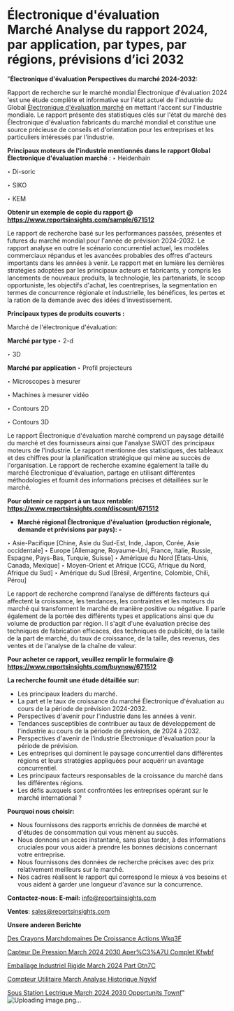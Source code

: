 # Électronique d'évaluation Marché Analyse du rapport 2024, par application, par types, par régions, prévisions d’ici 2032

"<strong>Électronique d'évaluation Perspectives du marché 2024-2032:</strong>

Rapport de recherche sur le marché mondial Électronique d'évaluation 2024 'est une étude complète et informative sur l'état actuel de l'industrie du Global <a href=https://www.reportsinsights.com/sample/671512>Électronique d'évaluation marché</a> en mettant l'accent sur l'industrie mondiale. Le rapport présente des statistiques clés sur l'état du marché des Électronique d'évaluation fabricants du marché mondial et constitue une source précieuse de conseils et d'orientation pour les entreprises et les particuliers intéressés par l'industrie.

<strong>Principaux moteurs de l'industrie mentionnés dans le rapport Global Électronique d'évaluation marché</strong> :
‣ Heidenhain

‣ Di-soric

‣ SIKO

‣ KEM

<strong>Obtenir un exemple de copie du rapport @ <a href=https://www.reportsinsights.com/sample/671512>https://www.reportsinsights.com/sample/671512</a></strong>

Le rapport de recherche basé sur les performances passées, présentes et futures du marché mondial pour l'année de prévision 2024-2032. Le rapport analyse en outre le scénario concurrentiel actuel, les modèles commerciaux répandus et les avancées probables des offres d'acteurs importants dans les années à venir. Le rapport met en lumière les dernières stratégies adoptées par les principaux acteurs et fabricants, y compris les lancements de nouveaux produits, la technologie, les partenariats, le scoop opportuniste, les objectifs d'achat, les coentreprises, la segmentation en termes de concurrence régionale et industrielle, les bénéfices, les pertes et la ration de la demande avec des idées d'investissement.

<strong>Principaux types de produits couverts :</strong>

Marché de l'électronique d'évaluation:

<strong>Marché par type </strong>
‣ 2-d

‣  3D

<strong>Marché par application </strong>
‣ Profil projecteurs

‣  Microscopes à mesurer

‣  Machines à mesurer vidéo

‣  Contours 2D

‣  Contours 3D

Le rapport Électronique d'évaluation marché comprend un paysage détaillé du marché et des fournisseurs ainsi que l'analyse SWOT des principaux moteurs de l'industrie. Le rapport mentionne des statistiques, des tableaux et des chiffres pour la planification stratégique qui mène au succès de l'organisation. Le rapport de recherche examine également la taille du marché Électronique d'évaluation, partage en utilisant différentes méthodologies et fournit des informations précises et détaillées sur le marché.

<strong>Pour obtenir ce rapport à un taux rentable: <a href=https://www.reportsinsights.com/discount/671512>https://www.reportsinsights.com/discount/671512</a></strong>
<ul>
  <li><strong>Marché régional Électronique d'évaluation (production régionale, demande et prévisions par pays): -</strong></li>
</ul>
‣ Asie-Pacifique [Chine, Asie du Sud-Est, Inde, Japon, Corée, Asie occidentale]
‣ Europe [Allemagne, Royaume-Uni, France, Italie, Russie, Espagne, Pays-Bas, Turquie, Suisse]
‣ Amérique du Nord [États-Unis, Canada, Mexique]
‣ Moyen-Orient et Afrique [CCG, Afrique du Nord, Afrique du Sud]
‣ Amérique du Sud [Brésil, Argentine, Colombie, Chili, Pérou]

Le rapport de recherche comprend l’analyse de différents facteurs qui affectent la croissance, les tendances, les contraintes et les moteurs du marché qui transforment le marché de manière positive ou négative. Il parle également de la portée des différents types et applications ainsi que du volume de production par région. Il s'agit d'une évaluation précise des techniques de fabrication efficaces, des techniques de publicité, de la taille de la part de marché, du taux de croissance, de la taille, des revenus, des ventes et de l'analyse de la chaîne de valeur.

<strong>Pour acheter ce rapport, veuillez remplir le formulaire @   <a href=https://www.reportsinsights.com/buynow/671512>https://www.reportsinsights.com/buynow/671512</a></strong>

<strong>La recherche fournit une étude détaillée sur:</strong>
<ul>
  <li>Les principaux leaders du marché.</li>
  <li>La part et le taux de croissance du marché Électronique d'évaluation au cours de la période de prévision 2024-2032.</li>
  <li>Perspectives d'avenir pour l'industrie dans les années à venir.</li>
  <li>Tendances susceptibles de contribuer au taux de développement de l'industrie au cours de la période de prévision, de 2024 à 2032.</li>
  <li>Perspectives d'avenir de l'industrie Électronique d'évaluation pour la période de prévision.</li>
  <li>Les entreprises qui dominent le paysage concurrentiel dans différentes régions et leurs stratégies appliquées pour acquérir un avantage concurrentiel.</li>
  <li>Les principaux facteurs responsables de la croissance du marché dans les différentes régions.</li>
  <li>Les défis auxquels sont confrontées les entreprises opérant sur le marché international ?</li>
</ul>
<strong>Pourquoi nous choisir:</strong>
<ul>
  <li>Nous fournissons des rapports enrichis de données de marché et d'études de consommation qui vous mènent au succès.</li>
  <li>Nous donnons un accès instantané, sans plus tarder, à des informations cruciales pour vous aider à prendre les bonnes décisions concernant votre entreprise.</li>
  <li>Nous fournissons des données de recherche précises avec des prix relativement meilleurs sur le marché.</li>
  <li>Nos cadres réalisent le rapport qui correspond le mieux à vos besoins et vous aident à garder une longueur d'avance sur la concurrence.</li>
</ul>
<strong>Contactez-nous:
</strong><strong>E-mail:</strong> <a href=mailto:info@reportsinsights.com>info@reportsinsights.com</a>

<strong>Ventes</strong>: <a href=mailto:sales@reportsinsights.com>sales@reportsinsights.com</a>

<strong>Unsere anderen Berichte</strong>

<a href=https://www.linkedin.com/pulse/des-crayons-march%C3%A9domaines-de-croissance-actions-wkq3f/>Des Crayons Marchdomaines De Croissance Actions Wkq3F</a>

<a href=https://www.linkedin.com/pulse/capteur-de-pression-march%C3%A9-2024-2030-aper%C3%A7u-complet-kfwbf/>Capteur De Pression March 2024 2030 Aper%C3%A7U Complet Kfwbf</a>

<a href=https://www.linkedin.com/pulse/emballage-industriel-rigide-march%C3%A9-2024-part-gtn7c/>Emballage Industriel Rigide March 2024 Part Gtn7C</a>

<a href=https://www.linkedin.com/pulse/compteur-utilitaire-march%C3%A9-analyse-historique-ngykf/>Compteur Utilitaire March Analyse Historique Ngykf</a>

<a href=https://www.linkedin.com/pulse/sous-station-%C3%A9lectrique-march%C3%A9-2024-2030-opportunit%C3%A9s-townf/>Sous Station Lectrique March 2024 2030 Opportunits Townf</a>"
![Uploading image.png…]()
